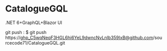 # CatalogueGQL
.NET 6+GraphQL+Blazor UI

git push : $ git push https://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@github.com/sourcecode71/CatalogueGQL.git

